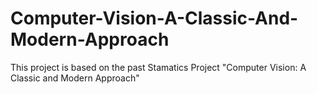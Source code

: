 # Computer-Vision-A-Classic-And-Modern-Approach
This project is based on the past Stamatics Project "Computer Vision: A Classic and Modern Approach"
